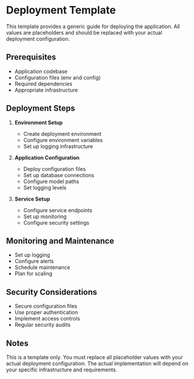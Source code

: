 # Deployment Template

This template provides a generic guide for deploying the application. All values are placeholders and should be replaced with your actual deployment configuration.

## Prerequisites

- Application codebase
- Configuration files (env and config)
- Required dependencies
- Appropriate infrastructure

## Deployment Steps

1. **Environment Setup**
   - Create deployment environment
   - Configure environment variables
   - Set up logging infrastructure

2. **Application Configuration**
   - Deploy configuration files
   - Set up database connections
   - Configure model paths
   - Set logging levels

3. **Service Setup**
   - Configure service endpoints
   - Set up monitoring
   - Configure security settings

## Monitoring and Maintenance

- Set up logging
- Configure alerts
- Schedule maintenance
- Plan for scaling

## Security Considerations

- Secure configuration files
- Use proper authentication
- Implement access controls
- Regular security audits

## Notes

This is a template only. You must replace all placeholder values with your actual deployment configuration. The actual implementation will depend on your specific infrastructure and requirements.
